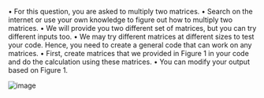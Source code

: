 • For this question, you are asked to multiply two matrices.
• Search on the internet or use your own knowledge to figure out how to multiply two
matrices.
• We will provide you two different set of matrices, but you can try different inputs too.
• We may try different matrices at different sizes to test your code. Hence, you need to
create a general code that can work on any matrices.
• First, create matrices that we provided in Figure 1 in your code and do the calculation
using these matrices.
• You can modify your output based on Figure 1.


![image](https://github.com/user-attachments/assets/f884bd08-b396-465f-8a24-f664fa99305e)

